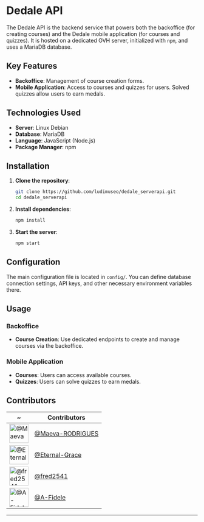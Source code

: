 # Dedale API

The Dedale API is the backend service that powers both the backoffice (for creating courses) and the Dedale mobile application (for courses and quizzes). It is hosted on a dedicated OVH server, initialized with `npm`, and uses a MariaDB database.

## Key Features

- **Backoffice**: Management of course creation forms.
- **Mobile Application**: Access to courses and quizzes for users. Solved quizzes allow users to earn medals.

## Technologies Used

- **Server**: Linux Debian
- **Database**: MariaDB
- **Language**: JavaScript (Node.js)
- **Package Manager**: npm

## Installation

1. **Clone the repository**:
   ```bash
   git clone https://github.com/ludimuseo/dedale_serverapi.git
   cd dedale_serverapi
   ```

2. **Install dependencies**:
   ```bash
   npm install
   ```

3. **Start the server**:
   ```bash
   npm start
   ```

## Configuration

The main configuration file is located in `config/`. You can define database connection settings, API keys, and other necessary environment variables there.

## Usage

### Backoffice

- **Course Creation**: Use dedicated endpoints to create and manage courses via the backoffice.

### Mobile Application

- **Courses**: Users can access available courses.
- **Quizzes**: Users can solve quizzes to earn medals.

## Contributors

| ~                                                                                                            | Contributors               |
| ------------------------------------------------------------------------------------------------------------ | -------------------------- |
| <img src="https://avatars.githubusercontent.com/u/167294285?v=4" width="50" alt="@Maeva-RODRIGUES avatar" /> | [@Maeva-RODRIGUES][User01] |
| <img src="https://avatars.githubusercontent.com/u/91600327?v=4" width="50" alt="@Eternal-Grace avatar" />    | [@Eternal-Grace][User02]   |
| <img src="https://avatars.githubusercontent.com/u/3463006?v=4" width="50" alt="@fred2541 avatar" />          | [@fred2541][User03]        |
| <img src="https://avatars.githubusercontent.com/u/128374528?v=4" width="50" alt="@A-Fidele avatar" />        | [@A-Fidele][User04]        |


[User01]: https://github.com/Maeva-RODRIGUES/
[User02]: https://github.com/Eternal-Grace/
[User03]: https://github.com/fred2541/
[User04]: https://github.com/A-Fidele/


---
